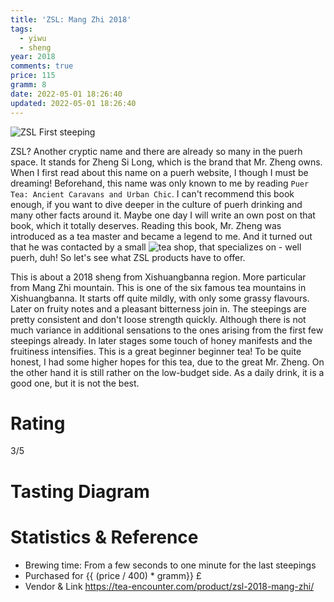 ```yaml
---
title: 'ZSL: Mang Zhi 2018'
tags:
  - yiwu
  - sheng
year: 2018
comments: true
price: 115
gramm: 8
date: 2022-05-01 18:26:40
updated: 2022-05-01 18:26:40
---
```


![ZSL First steeping](setup.jpeg)

ZSL? Another cryptic name and there are already so many in the puerh space.
It stands for Zheng Si Long, which is the brand that Mr. Zheng owns.
When I first read about this name on a puerh website, I though I must be dreaming!
Beforehand, this name was only known to me by reading `Puer Tea: Ancient Caravans and Urban Chic`.
I can't recommend this book enough, if you want to dive deeper in the culture of puerh drinking and many
other facts around it. Maybe one day I will write an own post on that book, which it totally deserves.
Reading this book, Mr. Zheng was introduced as a tea master and became a legend to me.
And it turned out that he was contacted by a small ![tea shop](https://tea-encounter.com/), that specializes on - well puerh, duh!
So let's see what ZSL products have to offer.

<!-- more -->

This is about a 2018 sheng from Xishuangbanna region. More particular from Mang Zhi mountain. This is one of the six famous tea mountains in Xishuangbanna.
It starts off quite mildly, with only some grassy flavours.
Later on fruity notes and a pleasant bitterness join in.
The steepings are pretty consistent and don't loose strength quickly. Although there is not much variance in additional sensations to the ones arising from the first few steepings already.
In later stages some touch of honey manifests and the fruitiness intensifies.
This is a great beginner beginner tea!
To be quite honest, I had some higher hopes for this tea, due to the great Mr. Zheng. On the other hand it is still rather on the low-budget side.
As a daily drink, it is a good one, but it is not the best.

# Rating

3/5

# Tasting Diagram

# Statistics & Reference

- Brewing time: From a few seconds to one minute for the last steepings
- Purchased for {{ (price /  400) * gramm}} £
- Vendor & Link https://tea-encounter.com/product/zsl-2018-mang-zhi/
